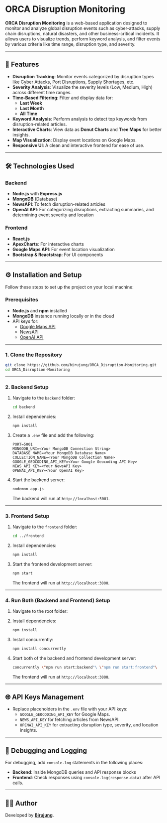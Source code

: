 # ORCA Disruption Monitoring

**ORCA Disruption Monitoring** is a web-based application designed to monitor and analyze global disruption events such as cyber-attacks, supply chain disruptions, natural disasters, and other business-critical incidents. It allows users to visualize trends, perform keyword analysis, and filter events by various criteria like time range, disruption type, and severity.

---

## 🚀 Features

- **Disruption Tracking**: Monitor events categorized by disruption types like Cyber Attacks, Port Disruptions, Supply Shortages, etc.
- **Severity Analysis**: Visualize the severity levels (Low, Medium, High) across different time ranges.
- **Time-Based Filtering**: Filter and display data for:
  - **Last Week**
  - **Last Month**
  - **All Time**
- **Keyword Analysis**: Perform analysis to detect top keywords from disruption-related articles.
- **Interactive Charts**: View data as **Donut Charts** and **Tree Maps** for better insights.
- **Map Visualization**: Display event locations on Google Maps.
- **Responsive UI**: A clean and interactive frontend for ease of use.

---

## 🛠️ Technologies Used

### Backend
- **Node.js** with **Express.js**
- **MongoDB** (Database)
- **NewsAPI**: To fetch disruption-related articles
- **OpenAI API**: For categorizing disruptions, extracting summaries, and determining event severity and location

### Frontend
- **React.js**
- **ApexCharts**: For interactive charts
- **Google Maps API**: For event location visualization
- **Bootstrap & Reactstrap**: For UI components

---

## ⚙️ Installation and Setup

Follow these steps to set up the project on your local machine:

### Prerequisites
- **Node.js** and **npm** installed
- **MongoDB** instance running locally or in the cloud
- API keys for:
  - [Google Maps API](https://console.cloud.google.com/)
  - [NewsAPI](https://newsapi.org/)
  - [OpenAI API](https://platform.openai.com/)

---

### 1. Clone the Repository

```bash
git clone https://github.com/birujung/ORCA_Disruption-Monitoring.git
cd ORCA_Disruption-Monitoring
```

---

### 2. Backend Setup

1. Navigate to the `backend` folder:
   ```bash
   cd backend
   ```

2. Install dependencies:
   ```bash
   npm install
   ```

3. Create a `.env` file and add the following:

   ```env
   PORT=5001
   MONGODB_URI=<Your MongoDB Connection String>
   DATABASE_NAME=<Your MongoDB Database Name>
   COLLECTION_NAME=<Your MongoDB Collection Name>
   GOOGLE_GEOCODING_API_KEY=<Your Google Geocoding API Key>
   NEWS_API_KEY=<Your NewsAPI Key>
   OPENAI_API_KEY=<Your OpenAI Key>
   ```

4. Start the backend server:
   ```bash
   nodemon app.js
   ```
   The backend will run at `http://localhost:5001`.

---

### 3. Frontend Setup

1. Navigate to the `frontend` folder:
   ```bash
   cd ../frontend
   ```

2. Install dependencies:
   ```bash
   npm install
   ```

3. Start the frontend development server:
   ```bash
   npm start
   ```
   The frontend will run at `http://localhost:3000`.

---

### 4. Run Both (Backend and Frontend) Setup

1. Navigate to the root folder:

2. Install dependencies:
   ```bash
   npm install
   ```

3. Install concurrently:
   ```bash
   npm install concurrently
   ```

4. Start both of the backend and frontend development server:
   ```bash
   concurrently \"npm run start:backend"\ \"npm run start:frontend"\
   ```
   The frontend will run at `http://localhost:3000`.

---

## 🌐 API Keys Management

- Replace placeholders in the `.env` file with your API keys:
  - `GOOGLE_GEOCODING_API_KEY` for Google Maps.
  - `NEWS_API_KEY` for fetching articles from NewsAPI.
  - `OPENAI_API_KEY` for extracting disruption type, severity, and location insights.

---

## 🐞 Debugging and Logging

For debugging, add `console.log` statements in the following places:
- **Backend**: Inside MongoDB queries and API response blocks
- **Frontend**: Check responses using `console.log(response.data)` after API calls.

---

## 👨‍💻 Author

Developed by **[Birujung](https://github.com/birujung)**.
